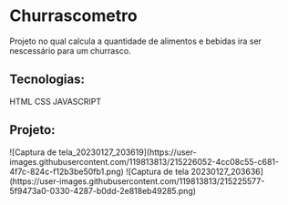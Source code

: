 <h1>Churrascometro</h1>
Projeto no qual calcula a quantidade de alimentos e bebidas ira ser nescessário para um churrasco.
<h2>Tecnologias:</h2>
HTML
CSS
JAVASCRIPT

<h2>Projeto:</h2>
![Captura de tela_20230127_203619](https://user-images.githubusercontent.com/119813813/215226052-4cc08c55-c681-4f7c-824c-f12b3be50fb1.png)
![Captura de tela 20230127_203636](https://user-images.githubusercontent.com/119813813/215225577-5f9473a0-0330-4287-b0dd-2e818eb49285.png)
